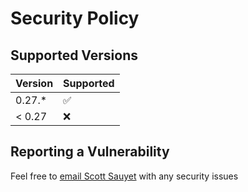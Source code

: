 # Security Policy

## Supported Versions

| Version | Supported          |
| ------- | ------------------ |
| 0.27.*  | :white_check_mark: |
| < 0.27  | :x:                |

## Reporting a Vulnerability

Feel free to <a href="mailto:scott@sauyet.com">email Scott Sauyet</a> with any security issues

